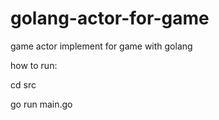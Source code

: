 # golang-actor-for-game
game actor implement for game with golang

how to run:

cd src

go run main.go
